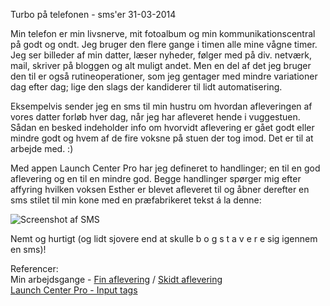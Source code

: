 Turbo p&aring; telefonen - sms'er
31-03-2014


Min telefon er min livsnerve, mit fotoalbum og min kommunikationscentral på godt og ondt. Jeg bruger den flere gange i timen alle mine vågne timer. Jeg ser billeder af min datter, læser nyheder, følger med på div. netværk, mail, skriver på bloggen og alt muligt andet. Men en del af det jeg bruger den til er også rutineoperationer, som jeg gentager med mindre variationer dag efter dag; lige den slags der kandiderer til lidt automatisering.

Eksempelvis sender jeg en sms til min hustru om hvordan afleveringen af vores datter forløb hver dag, når jeg har afleveret hende i vuggestuen. Sådan en besked indeholder info om hvorvidt aflevering er gået godt eller mindre godt og hvem af de fire voksne på stuen der tog imod. Det er til at arbejde med. :)

Med appen Launch Center Pro har jeg defineret to handlinger; en til en god aflevering og en til en mindre god. Begge handlinger spørger mig efter affyring hvilken voksen Esther er blevet afleveret til og åbner derefter en sms stilet til min kone med en præfabrikeret tekst á la denne:

<img class="screen" src="https://log.logiskhave.dk/static/20140331_lcp_sms.png" alt="Screenshot af SMS">

Nemt og hurtigt (og lidt sjovere end at skulle b o g s t a v e r e sig igennem en sms)!

Referencer:    
Min arbejdsgange - [Fin aflevering](http://launchcenterpro.com/sm2h39) / [Skidt aflevering](http://launchcenterpro.com/9fl15p)   
[Launch Center Pro - Input tags](http://help.contrast.co/hc/en-us/articles/201915128-Input-Tags-Prompts-Lists-)
